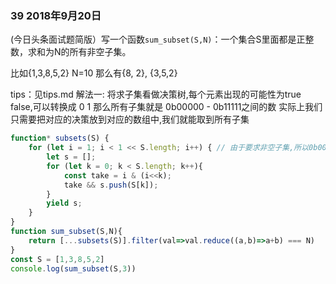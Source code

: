 ### 39 2018年9月20日
(今日头条面试题简版）写一个函数`sum_subset(S,N)`：一个集合S里面都是正整数，求和为N的所有非空子集。 

比如{1,3,8,5,2} N=10 那么有{8, 2}, {3,5,2}

tips：见tips.md
解法一: 将求子集看做决策树,每个元素出现的可能性为true false,可以转换成 0 1 那么所有子集就是 0b00000 - 0b11111之间的数 实际上我们只需要把对应的决策放到对应的数组中,我们就能取到所有子集

```js
function* subsets(S) {
    for (let i = 1; i < 1 << S.length; i++) { // 由于要求非空子集,所以0b00000排除,从1开始循环
        let s = [];
        for (let k = 0; k < S.length; k++){
            const take = i & (i<<k);
            take && s.push(S[k]);
        }
        yield s;
    }
}
function sum_subset(S,N){
    return [...subsets(S)].filter(val=>val.reduce((a,b)=>a+b) === N)
}
const S = [1,3,8,5,2] 
console.log(sum_subset(S,3))
```